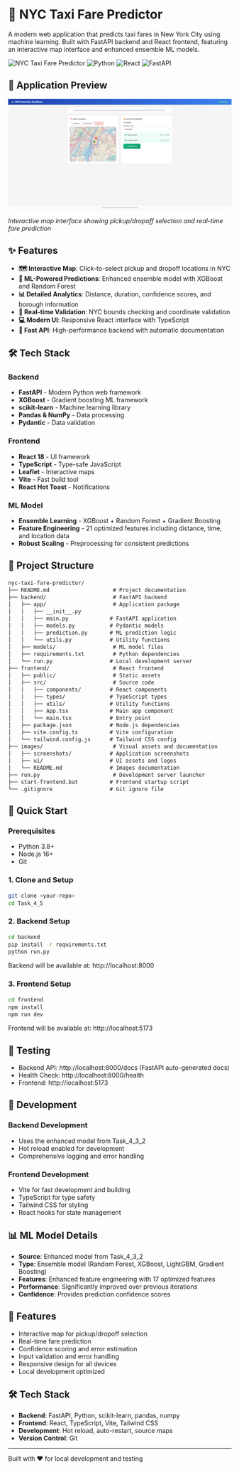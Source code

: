 # 🚖 NYC Taxi Fare Predictor

A modern web application that predicts taxi fares in New York City using machine learning. Built with FastAPI backend and React frontend, featuring an interactive map interface and enhanced ensemble ML models.

![NYC Taxi Fare Predictor](https://img.shields.io/badge/Status-Production%20Ready-brightgreen)
![Python](https://img.shields.io/badge/Python-3.11+-blue)
![React](https://img.shields.io/badge/React-18+-61DAFB)
![FastAPI](https://img.shields.io/badge/FastAPI-0.104+-009688)

## 📸 Application Preview

![NYC Taxi Fare Predictor Interface](images/screenshots/nyc-taxi-fare-predictor-interface.png)

*Interactive map interface showing pickup/dropoff selection and real-time fare prediction*

## ✨ Features

- **🗺️ Interactive Map**: Click-to-select pickup and dropoff locations in NYC
- **🤖 ML-Powered Predictions**: Enhanced ensemble model with XGBoost and Random Forest
- **📊 Detailed Analytics**: Distance, duration, confidence scores, and borough information  
- **🎯 Real-time Validation**: NYC bounds checking and coordinate validation
- **💻 Modern UI**: Responsive React interface with TypeScript
- **🚀 Fast API**: High-performance backend with automatic documentation

## 🛠️ Tech Stack

### Backend
- **FastAPI** - Modern Python web framework
- **XGBoost** - Gradient boosting ML framework
- **scikit-learn** - Machine learning library
- **Pandas & NumPy** - Data processing
- **Pydantic** - Data validation

### Frontend  
- **React 18** - UI framework
- **TypeScript** - Type-safe JavaScript
- **Leaflet** - Interactive maps
- **Vite** - Fast build tool
- **React Hot Toast** - Notifications

### ML Model
- **Ensemble Learning** - XGBoost + Random Forest + Gradient Boosting
- **Feature Engineering** - 21 optimized features including distance, time, and location data
- **Robust Scaling** - Preprocessing for consistent predictions

## 📁 Project Structure
```
nyc-taxi-fare-predictor/
├── README.md                    # Project documentation
├── backend/                     # FastAPI backend
│   ├── app/                     # Application package
│   │   ├── __init__.py
│   │   ├── main.py             # FastAPI application
│   │   ├── models.py           # Pydantic models
│   │   ├── prediction.py       # ML prediction logic
│   │   └── utils.py            # Utility functions
│   ├── models/                  # ML model files
│   ├── requirements.txt         # Python dependencies
│   └── run.py                  # Local development server
├── frontend/                    # React frontend
│   ├── public/                  # Static assets
│   ├── src/                     # Source code
│   │   ├── components/         # React components
│   │   ├── types/              # TypeScript types
│   │   ├── utils/              # Utility functions
│   │   ├── App.tsx             # Main app component
│   │   └── main.tsx            # Entry point
│   ├── package.json            # Node.js dependencies
│   ├── vite.config.ts          # Vite configuration
│   └── tailwind.config.js      # Tailwind CSS config
├── images/                      # Visual assets and documentation
│   ├── screenshots/            # Application screenshots
│   ├── ui/                     # UI assets and logos
│   └── README.md               # Images documentation
├── run.py                       # Development server launcher
├── start-frontend.bat          # Frontend startup script
└── .gitignore                  # Git ignore file
```

## 🚀 Quick Start

### Prerequisites
- Python 3.8+
- Node.js 16+
- Git

### 1. Clone and Setup
```bash
git clone <your-repo>
cd Task_4_5
```

### 2. Backend Setup
```bash
cd backend
pip install -r requirements.txt
python run.py
```
Backend will be available at: http://localhost:8000

### 3. Frontend Setup
```bash
cd frontend
npm install
npm run dev
```
Frontend will be available at: http://localhost:5173

## 🧪 Testing
- Backend API: http://localhost:8000/docs (FastAPI auto-generated docs)
- Health Check: http://localhost:8000/health
- Frontend: http://localhost:5173

## 🔧 Development

### Backend Development
- Uses the enhanced model from Task_4_3_2
- Hot reload enabled for development
- Comprehensive logging and error handling

### Frontend Development
- Vite for fast development and building
- TypeScript for type safety
- Tailwind CSS for styling
- React hooks for state management

## 📊 ML Model Details
- **Source**: Enhanced model from Task_4_3_2
- **Type**: Ensemble model (Random Forest, XGBoost, LightGBM, Gradient Boosting)
- **Features**: Enhanced feature engineering with 17 optimized features
- **Performance**: Significantly improved over previous iterations
- **Confidence**: Provides prediction confidence scores

## 🎯 Features
- Interactive map for pickup/dropoff selection
- Real-time fare prediction
- Confidence scoring and error estimation
- Input validation and error handling
- Responsive design for all devices
- Local development optimized

## 🛠️ Tech Stack
- **Backend**: FastAPI, Python, scikit-learn, pandas, numpy
- **Frontend**: React, TypeScript, Vite, Tailwind CSS
- **Development**: Hot reload, auto-restart, source maps
- **Version Control**: Git

---
Built with ❤️ for local development and testing
